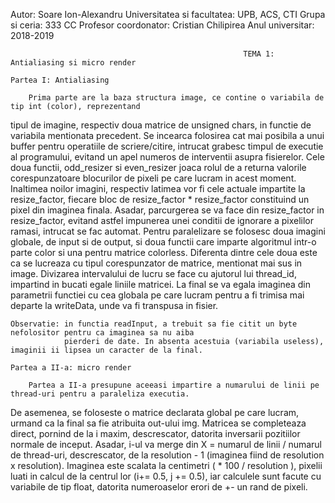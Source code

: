 Autor: Soare Ion-Alexandru
Universitatea si facultatea: UPB, ACS, CTI
Grupa si ceria: 333 CC
Profesor coordonator: Cristian Chilipirea
Anul universitar: 2018-2019


								                      	TEMA 1: Antialiasing si micro render

	Partea I: Antialiasing

		Prima parte are la baza structura image, ce contine o variabila de tip int (color), reprezentand
tipul de imagine, respectiv doua matrice de unsigned chars, in functie de variabila mentionata precedent.
		Se incearca folosirea cat mai posibila a unui buffer pentru operatiile de scriere/citire, intrucat
grabesc timpul de executie al programului, evitand un apel numeros de interventii asupra fisierelor.
		Cele doua functii, odd_resizer si even_resizer joaca rolul de a returna valorile corespunzatoare
blocurilor de pixeli pe care lucram in acest moment. 
		Inaltimea noilor imagini, respectiv latimea vor fi cele actuale impartite la resize_factor, fiecare
bloc de resize_factor * resize_factor constituind un pixel din imaginea finala. Asadar, parcurgerea se va
face din resize_factor in resize_factor, evitand astfel impunerea unei conditii de ignorare a pixelilor ramasi,
intrucat se fac automat.
		Pentru paralelizare se folosesc doua imagini globale, de input si de output, si doua functii care
imparte algoritmul intr-o parte color si una pentru matrice colorless. Diferenta dintre cele doua este ca
se lucreaza cu tipul corespunzator de matrice, mentionat mai sus in image. Divizarea intervalului de lucru
se face cu ajutorul lui thread_id, impartind in bucati egale liniile matricei. La final se va egala imaginea
din parametrii functiei cu cea globala pe care lucram pentru a fi trimisa mai departe la writeData, unde va fi
transpusa in fisier. 

	Observatie:	in functia readInput, a trebuit sa fie citit un byte nefolositor pentru ca imaginea sa nu aiba
				pierderi de date. In absenta acestuia (variabila useless), imaginii ii lipsea un caracter de la final.

	Partea a II-a: micro render

		Partea a II-a presupune aceeasi impartire a numarului de linii pe thread-uri pentru a paraleliza executia.
De asemenea, se foloseste o matrice declarata global pe care lucram, urmand ca la final sa fie atribuita out-ului img.
		Matricea se completeaza direct, pornind de la i maxim, descrescator, datorita inversarii pozitiilor normale de
inceput. Asadar, i-ul va merge din X = numarul de linii / numarul de thread-uri, descrescator, de la resolution - 1 
(imaginea fiind de resolution x resolution).
		Imaginea este scalata la centimetri ( * 100 / resolution ), pixelii luati in calcul de la centrul lor (i+= 0.5,
j += 0.5), iar calculele sunt facute cu variabile de tip float, datorita numeroaselor erori de +- un rand de pixeli.


